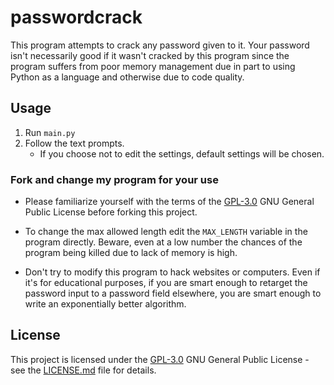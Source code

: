 # passwordcrack

This program attempts to crack any password given to it. Your password isn't necessarily good if it wasn't cracked by this program since the program suffers from poor memory management due in part to using Python as a language and otherwise due to code quality.

## Usage

1. Run `main.py`
2. Follow the text prompts.
    - If you choose not to edit the settings, default settings will be chosen.

### Fork and change my program for your use

- Please familiarize yourself with the terms of the [GPL-3.0](LICENSE.md) GNU General Public License before forking this project.

- To change the max allowed length edit the `MAX_LENGTH` variable in the program directly. Beware, even at a low number the chances of the program being killed due to lack of memory is high.

- Don't try to modify this program to hack websites or computers. Even if it's for educational purposes, if you are smart enough to retarget the password input to a password field elsewhere, you are smart enough to write an exponentially better algorithm.

## License

This project is licensed under the [GPL-3.0](LICENSE.md)
GNU General Public License - see the [LICENSE.md](LICENSE.md) file for
details.
